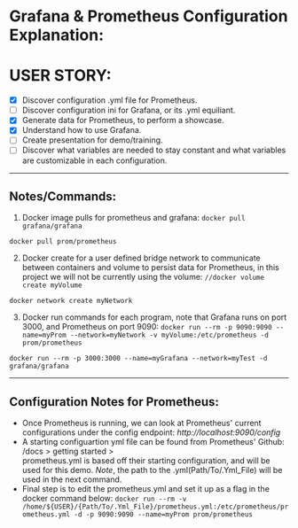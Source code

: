 # Grafana & Prometheus Configuration Explanation:

# USER STORY:
- [x] Discover configuration .yml file for Prometheus.
- [ ] Discover configuration ini for Grafana, or its .yml equiliant. 
- [x] Generate data for Prometheus, to perform a showcase.
- [x] Understand how to use Grafana.
- [ ] Create presentation for demo/training.
- [ ] Discover what variables are needed to stay constant and what variables are customizable in each configuration.

---
## Notes/Commands: 

1. Docker image pulls for prometheus and grafana:
`docker pull grafana/grafana`

`docker pull prom/prometheus`

2. Docker create for a user defined bridge network to communicate between containers and volume to persist data for Prometheus, in this project we will not be currently using the volume: 
`//docker volume create myVolume`

`docker network create myNetwork`

3. Docker run commands for each program, note that Grafana runs on port 3000, and Prometheus on port 9090:
`docker run --rm -p 9090:9090 --name=myProm --network=myNetwork -v myVolume:/etc/prometheus -d prom/prometheus`

`docker run --rm -p 3000:3000 --name=myGrafana --network=myTest -d  grafana/grafana`

---
## Configuration Notes for Prometheus:
- Once Prometheus is running, we can look at Prometheus' current configurations under the config endpoint: 
    *http://localhost:9090/config*
- A starting configuartion yml file can be found from Prometheus' Github: /docs > getting started >  
prometheus.yml is based off their starting configuration, and will be used for this demo. *Note*, the path to the .yml(Path/To/.Yml_File) will be used in the next command.
- Final step is to edit the prometheus.yml and set it up as a flag in the docker command below: 
`docker run --rm -v /home/${USER}/{Path/To/.Yml_File}/prometheus.yml:/etc/prometheus/prometheus.yml -d -p 9090:9090 --name=myProm prom/prometheus` 







